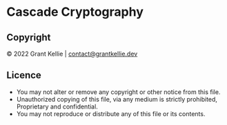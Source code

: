 # Cascade Cryptography 
## Copyright 
© 2022 Grant Kellie | <contact@grantkellie.dev>

## Licence
- You may not alter or remove any copyright or other notice from this file.
- Unauthorized copying of this file, via any medium is strictly prohibited, Proprietary and confidential.
- You may not reproduce or distribute any of this file or its contents.
